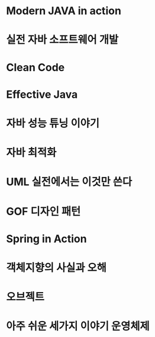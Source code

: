 # Modern JAVA in action
# 실전 자바 소프트웨어 개발
# Clean Code
# Effective Java
# 자바 성능 튜닝 이야기
# 자바 최적화
# UML 실전에서는 이것만 쓴다
# GOF 디자인 패턴
# Spring in Action
# 객체지향의 사실과 오해
# 오브젝트
# 아주 쉬운 세가지 이야기 운영체제
